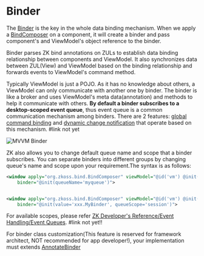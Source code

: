 # Binder
The [Binder](http://www.zkoss.org/javadoc/latest/zk/org/zkoss/bind/Binder.html) is the key in the whole data binding mechanism. When we apply a [BindComposer](http://www.zkoss.org/javadoc/latest/zk/org/zkoss/bind/BindComposer.html) on a component, it will create a binder and pass component's and ViewModel's object reference to the binder.

Binder parses ZK bind annotations on ZULs to establish data binding relationship between components and ViewModel. It also synchronizes data between ZUL(View) and ViewModel based on the binding relationship and forwards events to ViewModel's command method.

Typically ViewModel is just a POJO. As it has no knowledge about others, a ViewModel can only communicate with another one by binder. The binder
is like a broker and uses ViewModel's meta data(annotation) and methods to help it communicate with others. **By default a binder subscribes to a desktop-scoped event queue**, thus event queue is a common communication mechanism among binders. There are 2 features: [global command binding]() and [dynamic change notification]() that operate based on this mechanism.
#link not yet

![MVVM Binder](http://books.zkoss.org/images/7/7b/Mvvm-binder.png)

ZK also allows you to change default queue name and scope that a binder subscribes. You can separate binders into different groups by changing queue's name and scope upon your requirement.The syntax is as follows:
```xml
<window apply="org.zkoss.bind.BindComposer" viewModel="@id('vm') @init('foo.MyViewModel')"
    binder="@init(queueName='myqueue')">


<window apply="org.zkoss.bind.BindComposer" viewModel="@id('vm') @init('foo.MyViewModel')"
    binder="@init(value='xxx.MyBinder', queueScope='session')">
```
For available scopes, please refer [ZK Developer's Reference/Event Handling/Event Queues]().
#link not yet!!

For binder class customization(This feature is reserved for framework architect, NOT recommended for app developer!), your implementation must extends [AnnotateBinder](http://www.zkoss.org/javadoc/latest/zk/org/zkoss/bind/AnnotateBinder.html)
